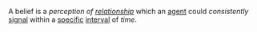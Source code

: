 A belief is a *perception of [relationship](https://github.com/gcassel/Modular-Organization-Terminology/blob/master/terms/relationship.md)* which an [agent](https://github.com/gcassel/Modular-Organization-Terminology/blob/master/terms/agent.md) could *consistently* [signal](https://github.com/gcassel/Modular-Organization-Terminology/blob/master/terms/signal.md) within a [specific](https://github.com/gcassel/Modular-Organization-Terminology/blob/master/terms/specific.md) [interval](https://github.com/gcassel/Modular-Organization-Terminology/blob/master/terms/interval.md) of *time*.
